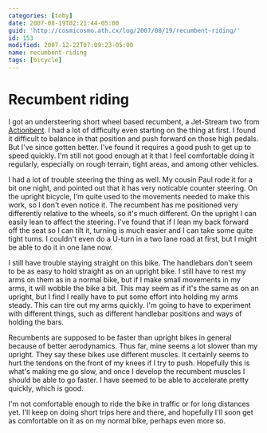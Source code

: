 ```yaml
---
categories: [toby]
date: 2007-08-19T02:21:44-05:00
guid: 'http://cosmicosmo.ath.cx/log/2007/08/19/recumbent-riding/'
id: 153
modified: 2007-12-22T07:09:23-05:00
name: recumbent-riding
tags: [bicycle]
---
```


Recumbent riding
================

I got an understeering short wheel based recumbent, a Jet-Stream two from [Actionbent](http://actionbent.com).  I had a lot of difficulty even starting on the thing at first.  I found it difficult to balance in that position and push forward on those high pedals.  But I've since gotten better.  I've found it requires a good push to get up to speed quickly.  I'm still not good enough at it that I feel comfortable doing it regularly, especially on rough terrain, tight areas, and among other vehicles.

I had a lot of trouble steering the thing as well.  My cousin Paul rode it for a bit one night, and pointed out that it has very noticable counter steering.  On the upright bicycle, I'm quite used to the movements needed to make this work, so I don't even notice it.  The recumbent has me positioned very differently relative to the wheels, so it's much different.  On the upright I can easily lean to affect the steering.  I've found that if I lean my back forward off the seat so I can tilt it, turning is much easier and I can take some quite tight turns.  I couldn't even do a U-turn in a two lane road at first, but I might be able to do it in one lane now.

I still have trouble staying straight on this bike.  The handlebars don't seem to be as easy to hold straight as on an upright bike.  I still have to rest my arms on them as in a normal bike, but if I make small movements in my arms, it will wobble the bike a bit.  This may seem as if it's the same as on an upright, but I find I really have to put some effort into holding my arms steady.  This can tire out my arms quickly.  I'm going to have to experiment with different things, such as different handlebar positions and ways of holding the bars.

Recumbents are supposed to be faster than upright bikes in general because of better aerodynamics.  Thus far, mine seems a lot slower than my upright.  They say these bikes use different muscles.  It certainly seems to hurt the tendons on the front of my knees if I try to push.  Hopefully this is what's making me go slow, and once I develop the recumbent muscles I should be able to go faster.  I have seemed to be able to accelerate pretty quickly, which is good.

I'm not comfortable enough to ride the bike in traffic or for long distances yet.  I'll keep on doing short trips here and there, and hopefully I'll soon get as comfortable on it as on my normal bike, perhaps even more so.
